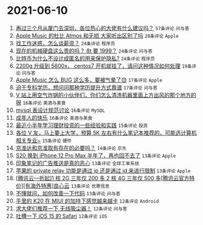 # 2021-06-10

1. [再过三个月从厦门去深圳，各位热心的大佬有什么建议吗？](https://www.v2ex.com/t/782548) `57条评论` `问与答`
1. [Apple Music 的杜比 Atmos 和无损 大家听出区别了吗](https://www.v2ex.com/t/782591) `28条评论` `Apple`
1. [找工作迷惑，怎么谈薪资？](https://www.v2ex.com/t/782592) `24条评论` `程序员`
1. [现在的机械硬盘这么贵的吗？ 8t 要 1999？](https://www.v2ex.com/t/782557) `24条评论` `问与答`
1. [比特币为什么不设计成匿名的用来保护隐私?](https://www.v2ex.com/t/782546) `24条评论` `程序员`
1. [2200g 升级到 5600x， centos7 开机就挂了，请问这种情况如何处理](https://www.v2ex.com/t/782583) `19条评论` `问与答`
1. [Apple Music 怎么 BUG 这么多，要被气晕了😓](https://www.v2ex.com/t/782596) `17条评论` `Apple`
1. [迫于专科学历，想问问那种学历提升方式靠谱](https://www.v2ex.com/t/782568) `17条评论` `问与答`
1. [V 站上用空气炸锅的小伙伴们，你们怎么清洗机器里面上方出风的那个地方的呀](https://www.v2ex.com/t/782597) `16条评论` `美酒与美食`
1. [mysql 表设计规范讨论](https://www.v2ex.com/t/782576) `16条评论` `MySQL`
1. [成年人的快乐](https://www.v2ex.com/t/782572) `16条评论` `美酒与美食`
1. [最近小半年学习理财投资的一些经验和实践](https://www.v2ex.com/t/782589) `15条评论` `投资`
1. [各位 V 友，马上要上大学，预算 5K 左右有什么笔记本推荐的，可能选计算机相关专业~](https://www.v2ex.com/t/782549) `15条评论` `硬件`
1. [京准达和京准取有存在的必要吗？](https://www.v2ex.com/t/782582) `14条评论` `京东`
1. [S20 换到 iPhone 12 Pro Max 半年了，再也回不去了](https://www.v2ex.com/t/782585) `13条评论` `Apple`
1. [印象笔记的广告推送是真的恶心](https://www.v2ex.com/t/782566) `13条评论` `全球工单系统`
1. [苹果的 private relay 功能是通过 ip 还是通过 id 来进行限制](https://www.v2ex.com/t/782547) `13条评论` `Apple`
1. [[腾讯云一折起]1 核 2G 三年仅 200 多 2 核 4G 三年仅 500 多[腾讯云官方特价][有海外特惠]良心云](https://www.v2ex.com/t/782544) `13条评论` `优惠信息`
1. [不懂就问，如何改善一下代码](https://www.v2ex.com/t/782537) `13条评论` `问与答`
1. [手里的 K20 在 MIUI 的加持下感觉越来越卡](https://www.v2ex.com/t/782599) `12条评论` `Android`
1. [求大佬们推荐一下 无线吸尘器！](https://www.v2ex.com/t/782590) `12条评论` `问与答`
1. [吐槽一下 iOS 15 的 Safari](https://www.v2ex.com/t/782534) `12条评论` `iOS`
